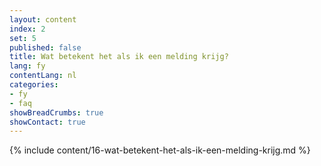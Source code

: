 ```yaml
---
layout: content
index: 2
set: 5
published: false
title: Wat betekent het als ik een melding krijg? 
lang: fy
contentLang: nl
categories:
- fy
- faq
showBreadCrumbs: true
showContact: true
---
```

{% include content/16-wat-betekent-het-als-ik-een-melding-krijg.md %}

